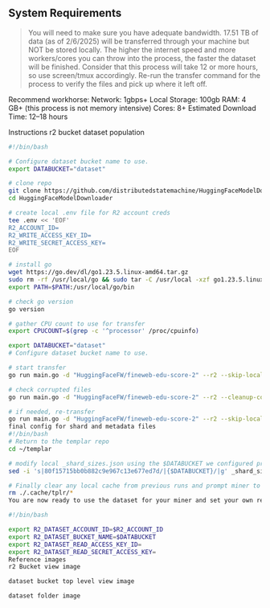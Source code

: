 ## System Requirements
> You will need to make sure you have adequate bandwidth. 17.51 TB of data (as of 2/6/2025) will be transferred through your machine but NOT be stored locally. The higher the internet speed and more workers/cores you can throw into the process, the faster the dataset will be finished. Consider that this process will take 12 or more hours, so use screen/tmux accordingly. Re-run the transfer command for the process to verify the files and pick up where it left off.

Recommend workhorse:
Network: 1gbps+
Local Storage: 100gb
RAM: 4 GB+ (this process is not memory intensive)
Cores: 8+
Estimated Download Time: 12–18 hours

Instructions
r2 bucket dataset population

```bash
#!/bin/bash

# Configure dataset bucket name to use.
export DATABUCKET="dataset"

# clone repo
git clone https://github.com/distributedstatemachine/HuggingFaceModelDownloader
cd HuggingFaceModelDownloader

# create local .env file for R2 account creds
tee .env << 'EOF'
R2_ACCOUNT_ID=
R2_WRITE_ACCESS_KEY_ID=
R2_WRITE_SECRET_ACCESS_KEY=
EOF

# install go
wget https://go.dev/dl/go1.23.5.linux-amd64.tar.gz
sudo rm -rf /usr/local/go && sudo tar -C /usr/local -xzf go1.23.5.linux-amd64.tar.gz
export PATH=$PATH:/usr/local/go/bin

# check go version
go version

# gather CPU count to use for transfer
export CPUCOUNT=$(grep -c '^processor' /proc/cpuinfo)

export DATABUCKET="dataset"
# Configure dataset bucket name to use.

# start transfer
go run main.go -d "HuggingFaceFW/fineweb-edu-score-2" --r2 --skip-local -c $CPUCOUNT  --branch v1.2.0 --r2-bucket $DATABUCKET --r2-subfolder "HuggingFaceFW_fineweb-edu-score-2"

# check corrupted files
go run main.go -d "HuggingFaceFW/fineweb-edu-score-2" --r2 --cleanup-corrupted --branch v1.2.0 --r2-bucket $DATABUCKET --r2-subfolder "HuggingFaceFW_fineweb-edu-score-2"

# if needed, re-transfer
go run main.go -d "HuggingFaceFW/fineweb-edu-score-2" --r2 --skip-local -c $CPUCOUNT --r2-bucket $DATABUCKET --r2-subfolder "HuggingFaceFW_fineweb-edu-score-2"
final config for shard and metadata files
#!/bin/bash
# Return to the templar repo
cd ~/templar

# modify local _shard_sizes.json using the $DATABUCKET we configured previously
sed -i 's|80f15715bb0b882c9e967c13e677ed7d/|{$DATABUCKET}/|g' _shard_sizes.json

# Finally clear any local cache from previous runs and prompt miner to request new data from the r2 dataset bucket on next run
rm ./.cache/tplr/*
You are now ready to use the dataset for your miner and set your own read only API keys for accessing the dataset bucket

#!/bin/bash

export R2_DATASET_ACCOUNT_ID=$R2_ACCOUNT_ID
export R2_DATASET_BUCKET_NAME=$DATABUCKET
export R2_DATASET_READ_ACCESS_KEY_ID=
export R2_DATASET_READ_SECRET_ACCESS_KEY=
Reference images
r2 Bucket view image

dataset bucket top level view image

dataset folder image
```
